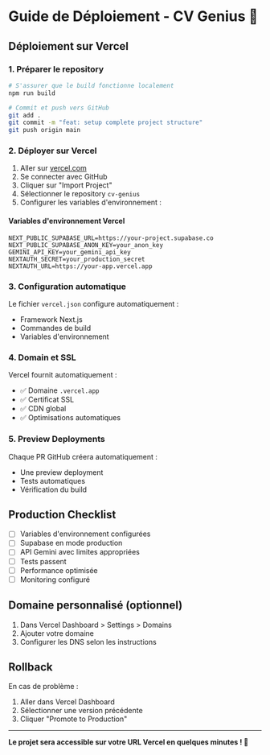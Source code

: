 # Guide de Déploiement - CV Genius 🚀

## Déploiement sur Vercel

### 1. Préparer le repository

```bash
# S'assurer que le build fonctionne localement
npm run build

# Commit et push vers GitHub
git add .
git commit -m "feat: setup complete project structure"
git push origin main
```

### 2. Déployer sur Vercel

1. Aller sur [vercel.com](https://vercel.com)
2. Se connecter avec GitHub
3. Cliquer sur "Import Project"
4. Sélectionner le repository `cv-genius`
5. Configurer les variables d'environnement :

#### Variables d'environnement Vercel

```env
NEXT_PUBLIC_SUPABASE_URL=https://your-project.supabase.co
NEXT_PUBLIC_SUPABASE_ANON_KEY=your_anon_key
GEMINI_API_KEY=your_gemini_api_key
NEXTAUTH_SECRET=your_production_secret
NEXTAUTH_URL=https://your-app.vercel.app
```

### 3. Configuration automatique

Le fichier `vercel.json` configure automatiquement :
- Framework Next.js
- Commandes de build
- Variables d'environnement

### 4. Domain et SSL

Vercel fournit automatiquement :
- ✅ Domaine `.vercel.app`
- ✅ Certificat SSL
- ✅ CDN global
- ✅ Optimisations automatiques

### 5. Preview Deployments

Chaque PR GitHub créera automatiquement :
- Une preview deployment
- Tests automatiques
- Vérification du build

## Production Checklist

- [ ] Variables d'environnement configurées
- [ ] Supabase en mode production
- [ ] API Gemini avec limites appropriées
- [ ] Tests passent
- [ ] Performance optimisée
- [ ] Monitoring configuré

## Domaine personnalisé (optionnel)

1. Dans Vercel Dashboard > Settings > Domains
2. Ajouter votre domaine
3. Configurer les DNS selon les instructions

## Rollback

En cas de problème :
1. Aller dans Vercel Dashboard
2. Sélectionner une version précédente
3. Cliquer "Promote to Production"

---

**Le projet sera accessible sur votre URL Vercel en quelques minutes ! 🎉** 